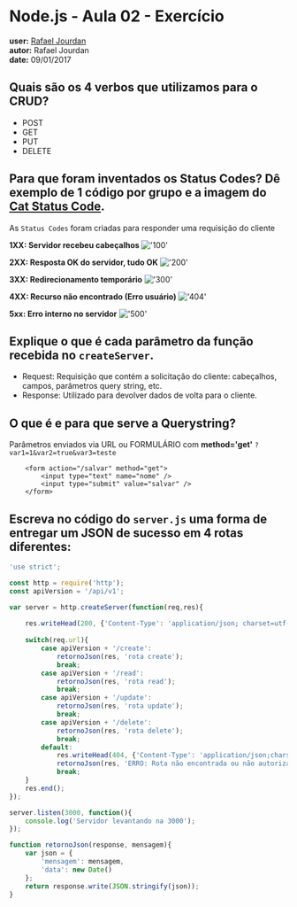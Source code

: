 # Node.js - Aula 02 - Exercício
**user:** [Rafael Jourdan](https://github.com/rafaeljourdan)<br>
**autor:** Rafael Jourdan<br>
**date:** 09/01/2017

## Quais são os 4 verbos que utilizamos para o CRUD?
* POST
* GET
* PUT
* DELETE

## Para que foram inventados os Status Codes? Dê exemplo de 1 código por grupo e a imagem do [Cat Status Code](https://http.cat/).
As `Status Codes` foram criadas para responder uma requisição do cliente<br> 

**1XX: Servidor recebeu cabeçalhos**
!['100'](https://http.cat/100)

**2XX: Resposta OK do servidor, tudo OK**
!['200'](https://http.cat/200)

**3XX: Redirecionamento temporário**
!['300'](https://http.cat/307)

**4XX: Recurso não encontrado (Erro usuário)**
!['404'](https://http.cat/404)

**5xx: Erro interno no servidor**
!['500'](https://http.cat/500)

## Explique o que é cada parâmetro da função recebida no `createServer`.
* Request: Requisição que contém a solicitação do cliente: cabeçalhos, campos, parâmetros query string, etc.
* Response: Utilizado para devolver dados de volta para o cliente.

## O que é e para que serve a Querystring?
Parâmetros enviados via URL ou FORMULÁRIO com <b>method='get'</b>
`?var1=1&var2=true&var3=teste`
```
    <form action="/salvar" method="get">
        <input type="text" name="nome" />
        <input type="submit" value="salvar" />
    </form>
```


## Escreva no código do `server.js` uma forma de entregar um JSON de sucesso em 4 rotas diferentes:

```js
'use strict';

const http = require('http');
const apiVersion = '/api/v1';

var server = http.createServer(function(req,res){    
    
    res.writeHead(200, {'Content-Type': 'application/json; charset=utf-8'});
    
    switch(req.url){
        case apiVersion + '/create':
            retornoJson(res, 'rota create');
            break;
        case apiVersion + '/read':
            retornoJson(res, 'rota read');
            break;
        case apiVersion + '/update':
            retornoJson(res, 'rota update');
            break;
        case apiVersion + '/delete':
            retornoJson(res, 'rota delete');
            break;
        default:
            res.writeHead(404, {'Content-Type': 'application/json;charset=utf-8'});
            retornoJson(res, 'ERRO: Rota não encontrada ou não autorizado.');
            break;
    }
    res.end();    
});

server.listen(3000, function(){
    console.log('Servidor levantando na 3000');
});

function retornoJson(response, mensagem){
    var json = {
        'mensagem': mensagem,        
        'data': new Date()
    };
    return response.write(JSON.stringify(json));
}
```